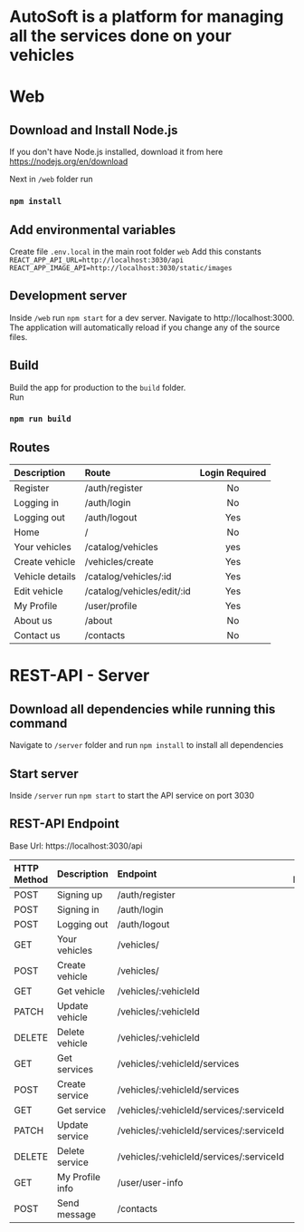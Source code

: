 # AutoSoft is a platform for managing all the services done on your vehicles
# Web
## Download and Install Node.js

If you don't have Node.js installed, download it from here https://nodejs.org/en/download

Next in `/web` folder run 
### `npm install`

## Add environmental variables
Create file `.env.local` in the main root folder `web`
Add this constants
`REACT_APP_API_URL=http://localhost:3030/api`
`REACT_APP_IMAGE_API=http://localhost:3030/static/images`

## Development server
Inside `/web` run `npm start` for a dev server. Navigate to http://localhost:3000. The application will automatically reload if you change any of the source files.

## Build
Build the app for production to the `build` folder.\
Run
### `npm run build`

## Routes

|   Description    |            Route           | Login Required |
| :--------------  | :------------------------- | :------------: |
| Register         | /auth/register             |       No       |
| Logging in       | /auth/login                |       No       |
| Logging out      | /auth/logout               |       Yes      |
| Home             | /                          |       No       |
| Your vehicles    | /catalog/vehicles          |       yes      |
| Create vehicle   | /vehicles/create           |       Yes      |
| Vehicle details  | /catalog/vehicles/:id      |       Yes      |
| Edit vehicle     | /catalog/vehicles/edit/:id |       Yes      |
| My Profile       | /user/profile              |       Yes      |
| About us         | /about                     |       No       |
| Contact us       | /contacts                  |       No       |

# REST-API - Server

## Download all dependencies while running this command
Navigate to `/server` folder and run `npm install` to install all dependencies

## Start server
Inside `/server` run `npm start` to start the API service on port 3030

## REST-API Endpoint
Base Url: https://localhost:3030/api

| HTTP Method |    Description   |                 Endpoint                  | Login Required |
| :---------- | :--------------- | :---------------------------------------- | :------------: |
|    POST     | Signing up       | /auth/register                            |       No       |
|    POST     | Signing in       | /auth/login                               |       No       |
|    POST     | Logging out      | /auth/logout                              |       Yes      |
|    GET      | Your vehicles    | /vehicles/                                |       Yes      |
|    POST     | Create vehicle   | /vehicles/                                |       Yes      |
|    GET      | Get vehicle      | /vehicles/:vehicleId                      |       Yes      |
|    PATCH    | Update vehicle   | /vehicles/:vehicleId                      |       Yes      |
|    DELETE   | Delete vehicle   | /vehicles/:vehicleId                      |       Yes      |
|    GET      | Get services     | /vehicles/:vehicleId/services             |       Yes      |
|    POST     | Create service   | /vehicles/:vehicleId/services             |       Yes      |
|    GET      | Get service      | /vehicles/:vehicleId/services/:serviceId  |       Yes      |
|    PATCH    | Update service   | /vehicles/:vehicleId/services/:serviceId  |       Yes      |
|    DELETE   | Delete service   | /vehicles/:vehicleId/services/:serviceId  |       Yes      |
|    GET      | My Profile info  | /user/user-info                           |       Yes      |
|    POST     | Send message     | /contacts                                 |       No       |